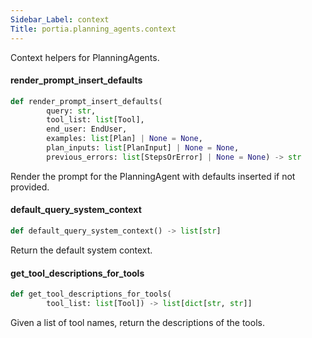 ```yaml
---
Sidebar_Label: context
Title: portia.planning_agents.context
---
```


Context helpers for PlanningAgents.

#### render\_prompt\_insert\_defaults

```python
def render_prompt_insert_defaults(
        query: str,
        tool_list: list[Tool],
        end_user: EndUser,
        examples: list[Plan] | None = None,
        plan_inputs: list[PlanInput] | None = None,
        previous_errors: list[StepsOrError] | None = None) -> str
```

Render the prompt for the PlanningAgent with defaults inserted if not provided.

#### default\_query\_system\_context

```python
def default_query_system_context() -> list[str]
```

Return the default system context.

#### get\_tool\_descriptions\_for\_tools

```python
def get_tool_descriptions_for_tools(
        tool_list: list[Tool]) -> list[dict[str, str]]
```

Given a list of tool names, return the descriptions of the tools.

